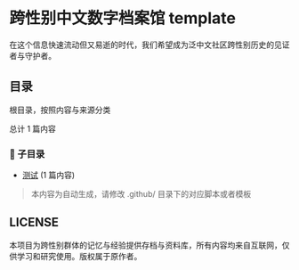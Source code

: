 # 跨性别中文数字档案馆 template

在这个信息快速流动但又易逝的时代，我们希望成为泛中文社区跨性别历史的见证者与守护者。

## 目录

根目录，按照内容与来源分类


总计 1 篇内容


### 📁 子目录

- [测试](测试) (1 篇内容)


> 本内容为自动生成，请修改 .github/ 目录下的对应脚本或者模板


## LICENSE

本项目为跨性别群体的记忆与经验提供存档与资料库，所有内容均来自互联网，仅供学习和研究使用。版权属于原作者。
